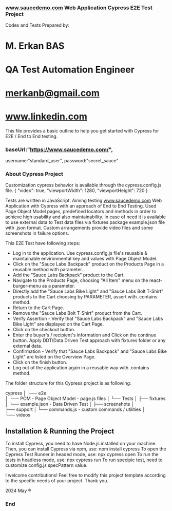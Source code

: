 ### www.saucedemo.com Web Application Cypress E2E Test Project

Codes and Tests Prepared by:
# M. Erkan BAS

# QA Test Automation Engineer

# merkanb@gmail.com   
# www.linkedin.com    

This file provides a basic outline to help you get started with Cypress for E2E / End to End testing.

###  baseUrl:"https://www.saucedemo.com/",
username:"standard_user",
password:"secret_sauce" 

### About Cypress Project
Customization cypress behavior is available through the cypress.config.js file.
{
  "video": true,
  "viewportWidth": 1280,
  "viewportHeight": 720
}

Tests are written in JavaScript. Aiming testing www.saucedemo.com Web Application with Cypress with an approach of End to End Testing. 
Used Page Object Model pages, predefined locators and methods in order to achieve high usability and also maintainability. 
In case of need it is available to use external data to Test data files via fixtures package example.json file with .json format. 
Custom arrangements provide video files and some screenshots in failure options. 

  This E2E Test have following steps: 

- Log in to the application. Use cypress.config.js file's reusable & maintainable environmental key and values with Page Object Model. 
- Click on the "Sauce Labs Backpack" product on the Products Page in a reusable method with parameter.
- Add the "Sauce Labs Backpack" product to the Cart.
- Navigate to the Products Page, choosing "All Item" menu on the react-burger-menu as a parameter.
- Directly add the "Sauce Labs Bike Light" and "Sauce Labs Bolt T-Shirt" products to the Cart choosing by PARAMETER, assert with .contains method. 
- Return to the Cart Page.
- Remove the "Sauce Labs Bolt T-Shirt" product from the Cart.
- Verify Assertion - Verify that "Sauce Labs Backpack" and "Sauce Labs Bike Light" are displayed on the Cart Page.
- Click on the checkout button.
- Enter the buyer's / recipient's information and Click on the continue button. Apply DDT/Data Driven Test approach with fixtures folder or any external data.
- Confirmation - Verify that "Sauce Labs Backpack" and "Sauce Labs Bike Light" are listed on the Overview Page.
- Click on the finish button.
- Log out of the application again in a reusable way with .contains method.


The folder structure for this Cypress project is as following:

   cypress
   │
   ├── e2e      
   │    └── POM - Page Object Model - page.js files
   │    └── Tests
   │
   ├── fixtures
   │    └── example.json - Data Driven Test
   │
   ├── screenshots
   │    
   ├── support
   │    └── commands.js - custom commands / utilities
   │        
   └── videos


## Installation & Running the Project

To install Cypress, you need to have Node.js installed on your machine. Then, you can install Cypress via npm, use: npm install cypress 
To open the Cypress Test Runner in headed mode, use:  npx cypress open
To run the tests in headless mode, use:   npx cypress run
To run specipic test, need to customize config.js specPattern value. 



I welcome contributions! Feel free to modify this project template according to the specific needs of your project. Thank you.

2024 May &reg;

### End

